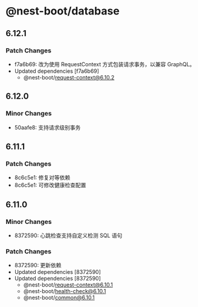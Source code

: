 # @nest-boot/database

## 6.12.1

### Patch Changes

- f7a6b69: 改为使用 RequestContext 方式包装请求事务，以兼容 GraphQL。
- Updated dependencies [f7a6b69]
  - @nest-boot/request-context@6.10.2

## 6.12.0

### Minor Changes

- 50aafe8: 支持请求级别事务

## 6.11.1

### Patch Changes

- 8c6c5e1: 修复对等依赖
- 8c6c5e1: 可修改健康检查配置

## 6.11.0

### Minor Changes

- 8372590: 心跳检查支持自定义检测 SQL 语句

### Patch Changes

- 8372590: 更新依赖
- Updated dependencies [8372590]
- Updated dependencies [8372590]
  - @nest-boot/request-context@6.10.1
  - @nest-boot/health-check@6.10.1
  - @nest-boot/common@6.10.1
